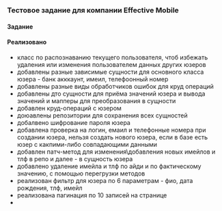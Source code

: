 ### Тестовое задание для компании Effective Mobile

#### Задание

#### Реализовано 
- класс по распознаванию текущего пользователя, чтоб избежать удаления или изменения пользователем данных других юзеров
- добавлены разные зависимые сущности для основного класса юзера - банк акккаунт, имеил, телефоонный номер
- добавлены разные виды обработчиков ошибок для круд операций
- добавлены дто сущности для приёма значений юзера и вывода значений и мапперы для преобразования в сущности
- добавлен круд-операций с юзером
- доюавлены репозитории для сохранения всех сущностей
- добалвено шифрование пароля юзера
- добавлена проверка на логин, емаил и телефонные номера при создании юзера, нельзя создать нового юзера, если в базе есть юзер с какпими-либо совпадающими данными 
- добавлен патч-метод для изменения\добавления новых имейлов и тлф в репо и далее - в сущность юзера 
- добавлено удаление имейла и тлф по айди и по фактическому значению, с помощью перегрузки методов
- реализован фильтр для юзера по 6 параметрам - фио, дата рождения, тлф, имейл
- реализована пагинация по 10 записей на странице
- 